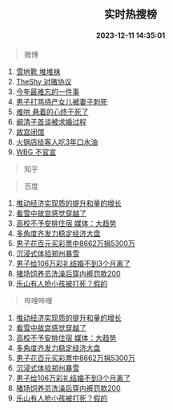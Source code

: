 <div align="center"><h2>实时热搜榜</h2><h4>2023-12-11 14:35:01</h4></div>

> 微博  

1. [雪地靴 堆堆袜](https://s.weibo.com/weibo?q=%E9%9B%AA%E5%9C%B0%E9%9D%B4%20%E5%A0%86%E5%A0%86%E8%A2%9C&t=31&band_rank=1&Refer=top)<br />
2. [TheShy 对赌协议](https://s.weibo.com/weibo?q=TheShy%20%E5%AF%B9%E8%B5%8C%E5%8D%8F%E8%AE%AE&t=31&band_rank=2&Refer=top)<br />
3. [今年最难忘的一件事](https://s.weibo.com/weibo?q=%23%E4%BB%8A%E5%B9%B4%E6%9C%80%E9%9A%BE%E5%BF%98%E7%9A%84%E4%B8%80%E4%BB%B6%E4%BA%8B%23&t=31&band_rank=3&Refer=top)<br />
4. [男子打骂待产女儿被妻子刺死](https://s.weibo.com/weibo?q=%23%E7%94%B7%E5%AD%90%E6%89%93%E9%AA%82%E5%BE%85%E4%BA%A7%E5%A5%B3%E5%84%BF%E8%A2%AB%E5%A6%BB%E5%AD%90%E5%88%BA%E6%AD%BB%23&t=31&band_rank=4&Refer=top)<br />
5. [难哄 悬着的心终于死了](https://s.weibo.com/weibo?q=%E9%9A%BE%E5%93%84%20%E6%82%AC%E7%9D%80%E7%9A%84%E5%BF%83%E7%BB%88%E4%BA%8E%E6%AD%BB%E4%BA%86&t=31&band_rank=5&Refer=top)<br />
6. [阚清子首谈被求婚过程](https://s.weibo.com/weibo?q=%23%E9%98%9A%E6%B8%85%E5%AD%90%E9%A6%96%E8%B0%88%E8%A2%AB%E6%B1%82%E5%A9%9A%E8%BF%87%E7%A8%8B%23&t=31&band_rank=6&Refer=top)<br />
7. [故宫闭馆](https://s.weibo.com/weibo?q=%E6%95%85%E5%AE%AB%E9%97%AD%E9%A6%86&t=31&band_rank=7&Refer=top)<br />
8. [火锅店给客人吃3年口水油](https://s.weibo.com/weibo?q=%23%E7%81%AB%E9%94%85%E5%BA%97%E7%BB%99%E5%AE%A2%E4%BA%BA%E5%90%833%E5%B9%B4%E5%8F%A3%E6%B0%B4%E6%B2%B9%23&t=31&band_rank=8&Refer=top)<br />
9. [WBG 不官宣](https://s.weibo.com/weibo?q=WBG%20%E4%B8%8D%E5%AE%98%E5%AE%A3&t=31&band_rank=9&Refer=top)<br />

> 知乎  


> 百度  

1. [推动经济实现质的提升和量的增长](https://www.baidu.com/s?wd=%E6%8E%A8%E5%8A%A8%E7%BB%8F%E6%B5%8E%E5%AE%9E%E7%8E%B0%E8%B4%A8%E7%9A%84%E6%8F%90%E5%8D%87%E5%92%8C%E9%87%8F%E7%9A%84%E5%A2%9E%E9%95%BF&sa=fyb_news&rsv_dl=fyb_news)<br />
2. [看雪中故宫感觉穿越了](https://www.baidu.com/s?wd=%E7%9C%8B%E9%9B%AA%E4%B8%AD%E6%95%85%E5%AE%AB%E6%84%9F%E8%A7%89%E7%A9%BF%E8%B6%8A%E4%BA%86&sa=fyb_news&rsv_dl=fyb_news)<br />
3. [高校不予安排住宿 媒体：大趋势](https://www.baidu.com/s?wd=%E9%AB%98%E6%A0%A1%E4%B8%8D%E4%BA%88%E5%AE%89%E6%8E%92%E4%BD%8F%E5%AE%BF+%E5%AA%92%E4%BD%93%EF%BC%9A%E5%A4%A7%E8%B6%8B%E5%8A%BF&sa=fyb_news&rsv_dl=fyb_news)<br />
4. [多角度齐发力稳定经济大盘](https://www.baidu.com/s?wd=%E5%A4%9A%E8%A7%92%E5%BA%A6%E9%BD%90%E5%8F%91%E5%8A%9B%E7%A8%B3%E5%AE%9A%E7%BB%8F%E6%B5%8E%E5%A4%A7%E7%9B%98&sa=fyb_news&rsv_dl=fyb_news)<br />
5. [男子花百元买彩票中8662万捐5300万](https://www.baidu.com/s?wd=%E7%94%B7%E5%AD%90%E8%8A%B1%E7%99%BE%E5%85%83%E4%B9%B0%E5%BD%A9%E7%A5%A8%E4%B8%AD8662%E4%B8%87%E6%8D%905300%E4%B8%87&sa=fyb_news&rsv_dl=fyb_news)<br />
6. [沉浸式体验郑州暴雪](https://www.baidu.com/s?wd=%E6%B2%89%E6%B5%B8%E5%BC%8F%E4%BD%93%E9%AA%8C%E9%83%91%E5%B7%9E%E6%9A%B4%E9%9B%AA&sa=fyb_news&rsv_dl=fyb_news)<br />
7. [男子给106万彩礼结婚不到3个月离了](https://www.baidu.com/s?wd=%E7%94%B7%E5%AD%90%E7%BB%99106%E4%B8%87%E5%BD%A9%E7%A4%BC%E7%BB%93%E5%A9%9A%E4%B8%8D%E5%88%B03%E4%B8%AA%E6%9C%88%E7%A6%BB%E4%BA%86&sa=fyb_news&rsv_dl=fyb_news)<br />
8. [猪场饲养员洗澡后穿内裤罚款200](https://www.baidu.com/s?wd=%E7%8C%AA%E5%9C%BA%E9%A5%B2%E5%85%BB%E5%91%98%E6%B4%97%E6%BE%A1%E5%90%8E%E7%A9%BF%E5%86%85%E8%A3%A4%E7%BD%9A%E6%AC%BE200&sa=fyb_news&rsv_dl=fyb_news)<br />
9. [乐山有人抢小孩被打死？假的](https://www.baidu.com/s?wd=%E4%B9%90%E5%B1%B1%E6%9C%89%E4%BA%BA%E6%8A%A2%E5%B0%8F%E5%AD%A9%E8%A2%AB%E6%89%93%E6%AD%BB%EF%BC%9F%E5%81%87%E7%9A%84&sa=fyb_news&rsv_dl=fyb_news)<br />

> 哔哩哔哩  

1. [推动经济实现质的提升和量的增长](https://www.baidu.com/s?wd=%E6%8E%A8%E5%8A%A8%E7%BB%8F%E6%B5%8E%E5%AE%9E%E7%8E%B0%E8%B4%A8%E7%9A%84%E6%8F%90%E5%8D%87%E5%92%8C%E9%87%8F%E7%9A%84%E5%A2%9E%E9%95%BF&sa=fyb_news&rsv_dl=fyb_news)<br />
2. [看雪中故宫感觉穿越了](https://www.baidu.com/s?wd=%E7%9C%8B%E9%9B%AA%E4%B8%AD%E6%95%85%E5%AE%AB%E6%84%9F%E8%A7%89%E7%A9%BF%E8%B6%8A%E4%BA%86&sa=fyb_news&rsv_dl=fyb_news)<br />
3. [高校不予安排住宿 媒体：大趋势](https://www.baidu.com/s?wd=%E9%AB%98%E6%A0%A1%E4%B8%8D%E4%BA%88%E5%AE%89%E6%8E%92%E4%BD%8F%E5%AE%BF+%E5%AA%92%E4%BD%93%EF%BC%9A%E5%A4%A7%E8%B6%8B%E5%8A%BF&sa=fyb_news&rsv_dl=fyb_news)<br />
4. [多角度齐发力稳定经济大盘](https://www.baidu.com/s?wd=%E5%A4%9A%E8%A7%92%E5%BA%A6%E9%BD%90%E5%8F%91%E5%8A%9B%E7%A8%B3%E5%AE%9A%E7%BB%8F%E6%B5%8E%E5%A4%A7%E7%9B%98&sa=fyb_news&rsv_dl=fyb_news)<br />
5. [男子花百元买彩票中8662万捐5300万](https://www.baidu.com/s?wd=%E7%94%B7%E5%AD%90%E8%8A%B1%E7%99%BE%E5%85%83%E4%B9%B0%E5%BD%A9%E7%A5%A8%E4%B8%AD8662%E4%B8%87%E6%8D%905300%E4%B8%87&sa=fyb_news&rsv_dl=fyb_news)<br />
6. [沉浸式体验郑州暴雪](https://www.baidu.com/s?wd=%E6%B2%89%E6%B5%B8%E5%BC%8F%E4%BD%93%E9%AA%8C%E9%83%91%E5%B7%9E%E6%9A%B4%E9%9B%AA&sa=fyb_news&rsv_dl=fyb_news)<br />
7. [男子给106万彩礼结婚不到3个月离了](https://www.baidu.com/s?wd=%E7%94%B7%E5%AD%90%E7%BB%99106%E4%B8%87%E5%BD%A9%E7%A4%BC%E7%BB%93%E5%A9%9A%E4%B8%8D%E5%88%B03%E4%B8%AA%E6%9C%88%E7%A6%BB%E4%BA%86&sa=fyb_news&rsv_dl=fyb_news)<br />
8. [猪场饲养员洗澡后穿内裤罚款200](https://www.baidu.com/s?wd=%E7%8C%AA%E5%9C%BA%E9%A5%B2%E5%85%BB%E5%91%98%E6%B4%97%E6%BE%A1%E5%90%8E%E7%A9%BF%E5%86%85%E8%A3%A4%E7%BD%9A%E6%AC%BE200&sa=fyb_news&rsv_dl=fyb_news)<br />
9. [乐山有人抢小孩被打死？假的](https://www.baidu.com/s?wd=%E4%B9%90%E5%B1%B1%E6%9C%89%E4%BA%BA%E6%8A%A2%E5%B0%8F%E5%AD%A9%E8%A2%AB%E6%89%93%E6%AD%BB%EF%BC%9F%E5%81%87%E7%9A%84&sa=fyb_news&rsv_dl=fyb_news)<br />
